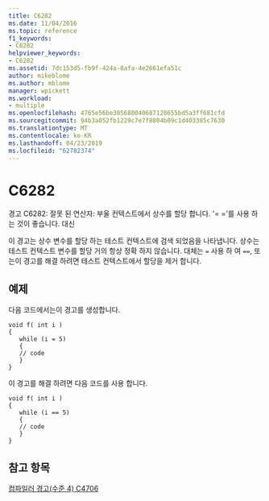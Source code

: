 ```yaml
---
title: C6282
ms.date: 11/04/2016
ms.topic: reference
f1_keywords:
- C6282
helpviewer_keywords:
- C6282
ms.assetid: 7dc153d5-fb9f-424a-8afa-4e2661efa51c
author: mikeblome
ms.author: mblome
manager: wpickett
ms.workload:
- multiple
ms.openlocfilehash: 4765e56be305680040687128655bd5a3ff681cfd
ms.sourcegitcommit: 94b3a052fb1229c7e7f8804b09c1d403385c7630
ms.translationtype: MT
ms.contentlocale: ko-KR
ms.lasthandoff: 04/23/2019
ms.locfileid: "62782374"
---
```

# <a name="c6282"></a>C6282
경고 C6282: 잘못 된 연산자: 부울 컨텍스트에서 상수를 할당 합니다. '= ='를 사용 하는 것이 좋습니다. 대신

 이 경고는 상수 변수를 할당 하는 테스트 컨텍스트에 검색 되었음을 나타냅니다. 상수는 테스트 컨텍스트 변수를 할당 거의 항상 정확 하지 않습니다. 대체는 `=` 사용 하 여 `==`, 또는이 경고를 해결 하려면 테스트 컨텍스트에서 할당을 제거 합니다.

## <a name="example"></a>예제
 다음 코드에서는이 경고를 생성합니다.

```
void f( int i )
{
   while (i = 5)
   {
   // code
   }
}
```

 이 경고를 해결 하려면 다음 코드를 사용 합니다.

```
void f( int i )
{
   while (i == 5)
   {
   // code
   }
}
```

## <a name="see-also"></a>참고 항목
 [컴파일러 경고(수준 4) C4706](/cpp/error-messages/compiler-warnings/compiler-warning-level-4-c4706)